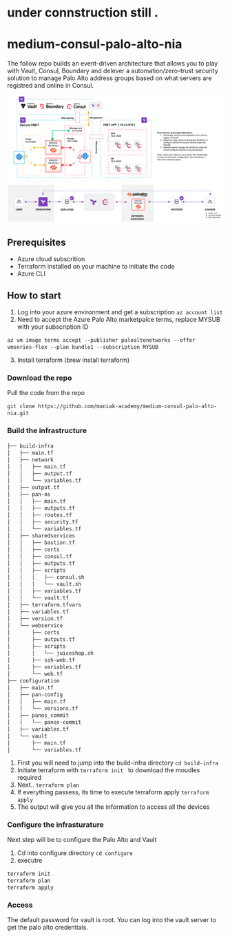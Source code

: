 # under connstruction still .


# medium-consul-palo-alto-nia

The follow repo builds an event-driven architecture that allows you to play with Vault, Consul, Boundary and delever a automation/zero-trust security solution to manage Palo Alto address groups based on what servers are registred and online in Consul.


![title](./images/consulnia.png)


## Prerequisites 

* Azure cloud subscrition
* Terraform installed on your machine to initiate the code
* Azure CLI

## How to start 

1. Log into your azure environment and get a subscription ```az account list ``` 
2. Need to accept the Azure Palo Alto marketpalce terms, replace MYSUB with your subscription ID

```
az vm image terms accept --publisher paloaltonetworks --offer vmseries-flex --plan bundle1 --subscription MYSUB
```
3. Install terraform  (brew install terraform)

### Download the repo
Pull the code from the repo 

``` 
git clone https://github.com/maniak-academy/medium-consul-palo-alto-nia.git
```

### Build the infrastructure

```
├── build-infra
│   ├── main.tf
│   ├── network
│   │   ├── main.tf
│   │   ├── output.tf
│   │   └── variables.tf
│   ├── output.tf
│   ├── pan-os
│   │   ├── main.tf
│   │   ├── outputs.tf
│   │   ├── routes.tf
│   │   ├── security.tf
│   │   └── variables.tf
│   ├── sharedservices
│   │   ├── bastion.tf
│   │   ├── certs
│   │   ├── consul.tf
│   │   ├── outputs.tf
│   │   ├── scripts
│   │   │   ├── consul.sh
│   │   │   └── vault.sh
│   │   ├── variables.tf
│   │   └── vault.tf
│   ├── terraform.tfvars
│   ├── variables.tf
│   ├── version.tf
│   └── webservice
│       ├── certs
│       ├── outputs.tf
│       ├── scripts
│       │   └── juiceshop.sh
│       ├── ssh-web.tf
│       ├── variables.tf
│       └── web.tf
├── configuration
│   ├── main.tf
│   ├── pan-config
│   │   ├── main.tf
│   │   └── versions.tf
│   ├── panos_commit
│   │   └── panos-commit
│   ├── variables.tf
│   └── vault
│       ├── main.tf
│       └── variables.tf

```

1. First you will need to jump into the build-infra directory ``` cd build-infra ```
2. Initiate terraform with ```terraform init ```  to download the moudles required
3. Next.. ``` terraform plan ```
4. If everything passess, its time to execute terraform apply ``` terraform apply ```
5. The output will give you all the information to access all the devices

### Configure the infrasturature
Next step will be to configure the Palo Alto and Vault

1. Cd into configure directory ``` cd configure ```
2. executre

```
terraform init
terraform plan
terraform apply 
```

### Access
The default password for vault is root. You can log into the vault server to get the palo alto credentials.